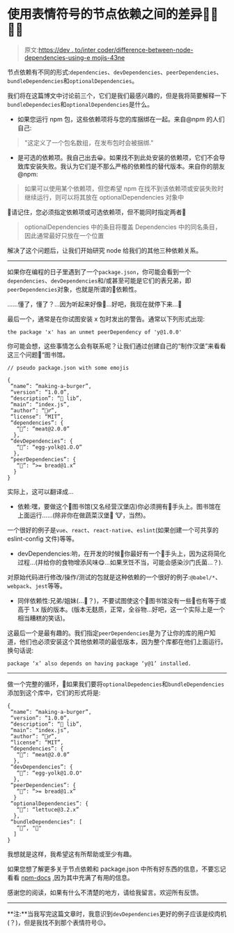 # 使用表情符号的节点依赖之间的差异🤷‍♂️ 🤷‍♀️

> 原文:[https://dev . to/inter coder/difference-between-node-dependencies-using-e mojis-43ne](https://dev.to/intercoder/difference-between-node-dependencies-using-emojis-43ne)

节点依赖有不同的形式:`dependencies`、`devDependencies`、`peerDependencies`、`bundleDependencies`和`optionalDependencies`。

我们将在这篇博文中讨论前三个，它们是我们最感兴趣的，但是我将简要解释一下`bundleDependecies`和`optionalDependencies`是什么。

*   如果您运行 npm 包，这些依赖项将与您的库捆绑在一起。来自@npm 的人们自己:

> "这定义了一个包名数组，在发布包时会被捆绑."

*   是可选的依赖项。我自己出去😀。如果找不到此处安装的依赖项，它们不会导致库安装失败。我认为它们是不那么严格的依赖性的替代版本。来自你的朋友@npm:

> 如果可以使用某个依赖项，但您希望 npm 在找不到该依赖项或安装失败时继续运行，则可以将其放在 optionalDependencies 对象中

🚨请记住，您必须指定依赖项或可选依赖项，但不能同时指定两者🚨

> optionalDependencies 中的条目将覆盖 Dependencies 中的同名条目，因此通常最好只放在一个位置

解决了这个问题后，让我们开始研究 node 给我们的其他三种依赖关系。

* * *

如果你在编程的日子里遇到了一个`package.json`，你可能会看到一个`dependencies`、`devDependencies`和/或甚至可能是它们的表兄弟，即`peerDependencies`对象，也就是所谓的🍐依赖性。

……懂了，懂了？…因为听起来好像🍐…好吧，我现在就停下来...🙂

最后一个，通常是在你试图安装 x 包时发出的警告。通常以下列形式出现:

`the package 'x' has an unmet peerDependency of 'y@1.0.0'`

你可能会想，这些事情怎么会有联系呢？让我们通过创建自己的“制作汉堡”来看看这三个问题🍔“图书馆。

```
// pseudo package.json with some emojis

{
 “name”: “making-a-burger”,
 “version”: “1.0.0”,
 “description”: “🍔 lib”,
 “main”: “index.js”,
 “author”: “🙋‍♂️”,
 “license”: “MIT”,
 “dependencies”: {
   “🥩”: “meat@2.0.0”
  },
 “devDependencies”: {
   “🥚”: “egg-yolk@1.O.O”
  },
 “peerDependencies”: {
   “🍞”: “>= bread@1.x”
  }
} 
```

实际上，这可以翻译成…

*   依赖:嘿，要做这个🍔图书馆(又名经营汉堡店)你必须拥有🥩手头上。图书馆在上面运行……(除非你在做蔬菜汉堡🚫 🐮，当然)。

一个很好的例子是`vue`、`react`、`react-native`、`eslint`(如果创建一个可共享的 eslint-config 文件)等等。

*   devDependencies:哟，在开发的时候🍔你最好有一个🥚手头上，因为这将简化过程…(并给你的食物增添风味😋…如果烹饪不当，可能会感染沙门氏菌…？).

对原始代码进行修改/操作/测试的包就是这种依赖的一个很好的例子:`@babel/*`、`webpack`、`jest`等等。

*   同伴依赖性:兄弟/姐妹(…🤔？)，不要试图使这个🍔图书馆没有一些🍞也有等于或高于 1.x 版的版本。(版本无麸质，正常，全谷物…好吧，这一个实际上是一个相当糟糕的笑话)。

这最后一个是最有趣的。我们指定`peerDependencies`是为了让你的库的用户知道，他们也必须安装这个其他依赖项的最低版本，因为整个库都在他们上面运行。换句话说:

`package ‘x’ also depends on having package ‘y@1’ installed.`

* * *

做一个完整的循环，🙂如果我们要将`optionalDepedencies`和`bundleDependencies`添加到这个库中，它们的形式将是:

```
{
 “name”: “making-a-burger”,
 “version”: “1.0.0”,
 “description”: “🍔 lib”,
 “main”: “index.js”,
 “author”: “🙋‍♂️”,
 “license”: “MIT”,
 “dependencies”: {
   “🥩”: “meat@2.0.0”
  },
 “devDependencies”: {
   “🥚”: “egg-yolk@1.O.O"
  },
 “peerDependencies”: {
   “🍞”: “>= bread@1.x”
  }
 “optionalDependencies”: {
   “🥬”: “lettuce@3.2.x”
  },
 “bundleDependencies”: [
   “🍟”, "🥤"
  ]
} 
```

我想就是这样，我希望这有所帮助或至少有趣。

如果您想了解更多关于节点依赖和 package.json 中所有好东西的信息，不要忘记看看 [npm-docs](https://docs.npmjs.com/files/package.json) ,因为其中充满了有用的信息。

感谢您的阅读，如果有什么不清楚的地方，请给我留言。欢迎所有反馈。

* * *

**注:**当我写完这篇文章时，我意识到`devDependencies`更好的例子应该是绞肉机(？)，但是我找不到那个表情符号😔。